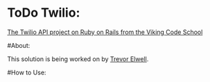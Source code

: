 # ToDo Twilio:

[The Twilio API project on Ruby on Rails from the Viking Code School](http://www.vikingcodeschool.com)

#About:

This solution is being worked on by [Trevor Elwell](http://trevorelwell.me). 

#How to Use: